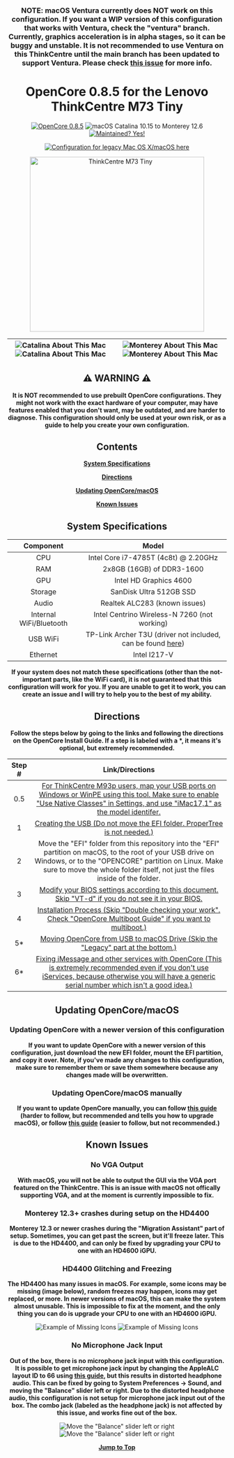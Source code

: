 <div align="center">
  
  ### **NOTE: macOS Ventura currently does NOT work on this configuration. If you want a WIP version of this configuration that works with Ventura, check the "ventura" branch. Currently, graphics acceleration is in alpha stages, so it can be buggy and unstable. It is not recommended to use Ventura on this ThinkCentre until the main branch has been updated to support Ventura. Please check [this issue](https://github.com/UHDbits/M73-Tiny-OpenCore/issues/1) for more info.**

  # **OpenCore 0.8.5 for the Lenovo ThinkCentre M73 Tiny**
  
  [![OpenCore 0.8.5](https://img.shields.io/badge/OpenCore-0.8.5-15b8d7)](https://github.com/acidanthera/OpenCorePkg)
  ![macOS Catalina 10.15 to Monterey 12.6](https://img.shields.io/badge/macOS-Catalina%2010.15%20to%20Monterey%2012.6-blueviolet?logo=apple)
  [![Maintained? Yes!](https://img.shields.io/badge/Maintained%3F-Yes!-green.svg)](https://github.com/UHDbits/M73-Tiny-OpenCore/graphs/commit-activity)

  [![Configuration for legacy Mac OS X/macOS here](https://img.shields.io/badge/Click%20here%20for%20legacy%20Mac%20OS%20X%2FmacOS%20support.-red)](https://github.com/UHDbits/M73-Tiny-OpenCore/tree/legacy)

  <img src="https://github.com/UHDbits/M73-Tiny-OpenCore/raw/main/Resources/Images/ThinkCentre.png" alt="ThinkCentre M73 Tiny" width="400px"/>
  
  | ![Catalina About This Mac](/Resources/Images/About%20This%20Mac/DarkCatalinaAboutThisMac.png#gh-dark-mode-only) ![Catalina About This Mac](/Resources/Images/About%20This%20Mac/LightCatalinaAboutThisMac.png#gh-light-mode-only) | ![Monterey About This Mac](/Resources/Images/About%20This%20Mac/DarkMontereyAboutThisMac.png#gh-dark-mode-only) ![Monterey About This Mac](/Resources/Images/About%20This%20Mac/LightMontereyAboutThisMac.png#gh-light-mode-only) |
  | ----------------------------------------- | ----------------------------------------- |
  
  ## ⚠️ WARNING ⚠️
  
  **It is NOT recommended to use prebuilt OpenCore configurations. They might not work with the exact hardware of your computer, may have features enabled that you don't want, may be outdated, and are harder to diagnose. This configuration should only be used at your own risk, or as a guide to help you create your own configuration.**
  
  ## Contents
  
  [**System Specifications**](#system-specifications)

  [**Directions**](#directions)

  [**Updating OpenCore/macOS**](#updating-opencoremacos)

  [**Known Issues**](#known-issues)
  
  ## System Specifications
  
  | Component | Model |
  | :-: | :-: |
  | CPU | Intel Core i7-4785T (4c8t) @ 2.20GHz |
  | RAM | 2x8GB (16GB) of DDR3-1600 |
  | GPU | Intel HD Graphics 4600 |
  | Storage | SanDisk Ultra 512GB SSD |
  | Audio | Realtek ALC283 (known issues) |
  | Internal WiFi/Bluetooth | Intel Centrino Wireless-N 7260 (not working) |
  | USB WiFi | TP-Link Archer T3U (driver not included, can be found [here](https://github.com/chris1111/Wireless-USB-OC-Big-Sur-Adapter)) |
  | Ethernet | Intel I217-V |
  
  **If your system does not match these specifications (other than the not-important parts, like the WiFi card), it is not guaranteed that this configuration will work for you. If you are unable to get it to work, you can create an issue and I will try to help you to the best of my ability.**

  ## Directions
  
  **Follow the steps below by going to the links and following the directions on the OpenCore Install Guide. If a step is labeled with a &#42;, it means it's optional, but extremely recommended.**

  | Step # | Link/Directions |
  | :-: | :-: |
  | 0.5 | [For ThinkCentre M93p users, map your USB ports on Windows or WinPE using this tool. Make sure to enable "Use Native Classes" in Settings, and use "iMac17,1" as the model identifer.](https://github.com/USBToolBox/tool)
  | 1 | [Creating the USB (Do not move the EFI folder. ProperTree is not needed.)](https://dortania.github.io/OpenCore-Install-Guide/installer-guide/#making-the-installer) |
  | 2 | Move the "EFI" folder from this repository into the "EFI" partition on macOS, to the root of your USB drive on Windows, or to the "OPENCORE" partition on Linux. Make sure to move the whole folder itself, not just the files inside of the folder.
  | 3 | [Modify your BIOS settings according to this document. Skip "VT-d" if you do not see it in your BIOS.](/Resources/Documentation/BIOSSettings.md)
  | 4 | [Installation Process (Skip "Double checking your work". Check "OpenCore Multiboot Guide" if you want to multiboot.)](https://dortania.github.io/OpenCore-Install-Guide/installation/installation-process.html)
  | 5* | [Moving OpenCore from USB to macOS Drive (Skip the "Legacy" part at the bottom.)](https://dortania.github.io/OpenCore-Post-Install/universal/oc2hdd.html)
  | 6* | [Fixing iMessage and other services with OpenCore (This is extremely recommended even if you don't use iServices, because otherwise you will have a generic serial number which isn't a good idea.)](https://dortania.github.io/OpenCore-Post-Install/universal/iservices.html)
  

  ## Updating OpenCore/macOS
  
  ### Updating OpenCore with a newer version of this configuration
  **If you want to update OpenCore with a newer version of this configuration, just download the new EFI folder, mount the EFI partition, and copy it over. Note, if you've made any changes to this configuration, make sure to remember them or save them somewhere because any changes made will be overwritten.**

  ### Updating OpenCore/macOS manually
  **If you want to update OpenCore manually, you can follow [this guide](https://dortania.github.io/OpenCore-Post-Install/universal/update.html#updating-opencore) (harder to follow, but recommended and tells you how to upgrade macOS), or follow [this guide](https://www.insanelymac.com/forum/topic/347035-guide-updating-and-maintaining-opencore-new-method/) (easier to follow, but not recommended.)**

  ## Known Issues
  
  ### No VGA Output
  **With macOS, you will not be able to output the GUI via the VGA port featured on the ThinkCentre. This is an issue with macOS not offically supporting VGA, and at the moment is currently impossible to fix.**

  ### Monterey 12.3+ crashes during setup on the HD4400
  **Monterey 12.3 or newer crashes during the "Migration Assistant" part of setup. Sometimes, you can get past the screen, but it'll freeze later. This is due to the HD4400, and can only be fixed by upgrading your CPU to one with an HD4600 iGPU.**

  ### HD4400 Glitching and Freezing
  **The HD4400 has many issues in macOS. For example, some icons may be missing (image below), random freezes may happen, icons may get replaced, or more. In newer versions of macOS, this can make the system almost unusable. This is impossible to fix at the moment, and the only thing you can do is upgrade your CPU to one with an HD4600 iGPU.**

  ![Example of Missing Icons](/Resources/Images/Missing%20Icons/DarkMissingIcons.png#gh-dark-mode-only) ![Example of Missing Icons](/Resources/Images/Missing%20Icons/LightMissingIcons.png#gh-light-mode-only)
  
  ### No Microphone Jack Input
  **Out of the box, there is no microphone jack input with this configuration. It is possible to get microphone jack input by changing the AppleALC layout ID to 66 using [this guide](https://dortania.github.io/OpenCore-Post-Install/universal/audio.html#making-layout-id-more-permanent), but this results in distorted headphone audio. This can be fixed by going to System Preferences -> Sound, and moving the "Balance" slider left or right. Due to the distorted headphone audio, this configuration is not setup for microphone jack input out of the box. The combo jack (labeled as the headphone jack) is not affected by this issue, and works fine out of the box.**

![Move the "Balance" slider left or right](/Resources/Images/Headphones%20Fix/DarkHeadphonesFix.png#gh-dark-mode-only) ![Move the "Balance" slider left or right](/Resources/Images/Headphones%20Fix/LightHeadphonesFix.png#gh-light-mode-only)

  [**Jump to Top**](#opencore-085-for-the-lenovo-thinkcentre-m73-tiny)

</div>
